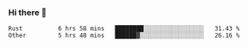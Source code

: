 ### Hi there 👋

<!--
**WShiBin/WShiBin** is a ✨ _special_ ✨ repository because its `README.md` (this file) appears on your GitHub profile.

Here are some ideas to get you started:

- 🔭 I’m currently working on ...
- 🌱 I’m currently learning ...
- 👯 I’m looking to collaborate on ...
- 🤔 I’m looking for help with ...
- 💬 Ask me about ...
- 📫 How to reach me: ...
- 😄 Pronouns: ...
- ⚡ Fun fact: ...
-->

<!--START_SECTION:waka-->

```text
Rust          6 hrs 58 mins   ████████░░░░░░░░░░░░░░░░░   31.43 %
Other         5 hrs 48 mins   ██████▓░░░░░░░░░░░░░░░░░░   26.16 %
```

<!--END_SECTION:waka-->
